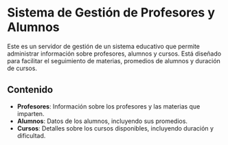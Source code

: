 # Sistema de Gestión de Profesores y Alumnos

Este es un servidor de gestión de un sistema educativo que permite administrar información sobre profesores, alumnos y cursos. Está diseñado para facilitar el seguimiento de materias, promedios de alumnos y duración de cursos.

## Contenido

- **Profesores**: Información sobre los profesores y las materias que imparten.
- **Alumnos**: Datos de los alumnos, incluyendo sus promedios.
- **Cursos**: Detalles sobre los cursos disponibles, incluyendo duración y dificultad.
